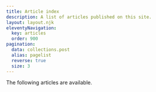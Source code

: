 ```yaml
---
title: Article index
description: A list of articles published on this site.
layout: layout.njk
eleventyNavigation:
  key: articles
  order: 900
pagination:
  data: collections.post
  alias: pagelist
  reverse: true
  size: 3
---
```


The following articles are available.
